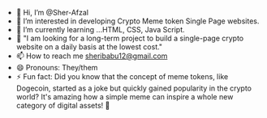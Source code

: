 - 👋 Hi, I’m @Sher-Afzal
- 👀 I’m interested in developing Crypto Meme token Single Page websites. 
- 🌱 I’m currently learning ...HTML, CSS, Java Script.
- 💞️ "I am looking for a long-term project to build a single-page crypto website on a daily basis at the lowest cost."
- 📫 How to reach me sheribabu12@gmail.com
- 😄 Pronouns: They/them
- ⚡ Fun fact: Did you know that the concept of meme tokens, like Dogecoin, started as a joke but quickly gained popularity in the crypto world? It's amazing how a simple meme can inspire a whole new category of digital assets! 🚀

<!---
Sher-Afzal/Sher-Afzal is a ✨ special ✨ repository because its `README.md` (this file) appears on your GitHub profile.
You can click the Preview link to take a look at your changes.
--->
